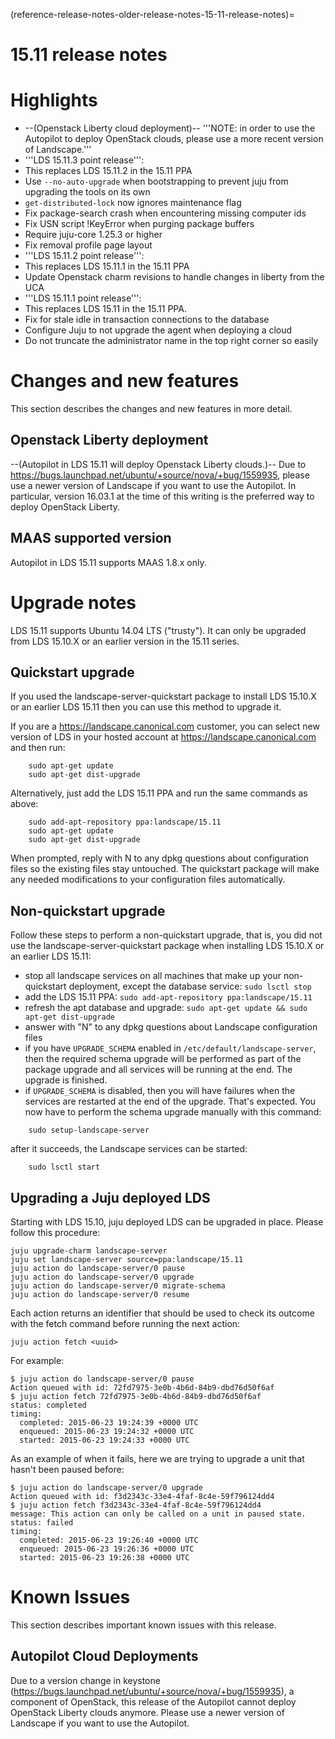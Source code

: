 (reference-release-notes-older-release-notes-15-11-release-notes)=
# 15.11 release notes

# Highlights
 * --(Openstack Liberty cloud deployment)-- '''NOTE: in order to use the Autopilot to deploy OpenStack clouds, please use a more recent version of Landscape.'''
 * '''LDS 15.11.3 point release''':
  * This replaces LDS 15.11.2 in the 15.11 PPA
  * Use `--no-auto-upgrade` when bootstrapping to prevent juju from upgrading the tools on its own
  * `get-distributed-lock` now ignores maintenance flag
  * Fix package-search crash when encountering missing computer ids
  * Fix USN script !KeyError when purging package buffers
  * Require juju-core 1.25.3 or higher
  * Fix removal profile page layout
 * '''LDS 15.11.2 point release''':
  * This replaces LDS 15.11.1 in the 15.11 PPA
  * Update Openstack charm revisions to handle changes in liberty from the UCA
 * '''LDS 15.11.1 point release''':
  * This replaces LDS 15.11 in the 15.11 PPA.
  * Fix for stale idle in transaction connections to the database
  * Configure Juju to not upgrade the agent when deploying a cloud
  * Do not truncate the administrator name in the top right corner so easily

# Changes and new features
This section describes the changes and new features in more detail.

## Openstack Liberty deployment
--(Autopilot in LDS 15.11 will deploy Openstack Liberty clouds.)-- Due to https://bugs.launchpad.net/ubuntu/+source/nova/+bug/1559935, please use a newer version of Landscape if you want to use the Autopilot. In particular, version 16.03.1 at the time of this writing is the preferred way to deploy OpenStack Liberty.

## MAAS supported version
Autopilot in LDS 15.11 supports MAAS 1.8.x only.

# Upgrade notes
LDS 15.11 supports Ubuntu 14.04 LTS ("trusty"). It can only be upgraded from LDS 15.10.X or an earlier version in the 15.11 series.

## Quickstart upgrade
If you used the landscape-server-quickstart package to install LDS 15.10.X or an earlier LDS 15.11 then you can use this method to upgrade it.

If you are a https://landscape.canonical.com customer, you can select new version of LDS in your hosted account at https://landscape.canonical.com and then run:
```text
    sudo apt-get update
    sudo apt-get dist-upgrade
```
Alternatively, just add the LDS 15.11 PPA and run the same commands as above:
```text
    sudo add-apt-repository ppa:landscape/15.11
    sudo apt-get update
    sudo apt-get dist-upgrade
```
When prompted, reply with N to any dpkg questions about configuration files so the existing files stay untouched. The quickstart package will make any needed modifications to your configuration files automatically. 

## Non-quickstart upgrade
Follow these steps to perform a non-quickstart upgrade, that is, you did not use the landscape-server-quickstart package when installing LDS 15.10.X or an earlier LDS 15.11:
 * stop all landscape services on all machines that make up your non-quickstart deployment, except the database service: `sudo lsctl stop`
 * add the LDS 15.11 PPA: `sudo add-apt-repository ppa:landscape/15.11`
 * refresh the apt database and upgrade: `sudo apt-get update && sudo apt-get dist-upgrade`
 * answer with "N" to any dpkg questions about Landscape configuration files
 * if you have `UPGRADE_SCHEMA` enabled in `/etc/default/landscape-server`, then the required schema upgrade will be performed as part of the package upgrade and all services will be running at the end. The upgrade is finished.
 * if `UPGRADE_SCHEMA` is disabled, then you will have failures when the services are restarted at the end of the upgrade. That's expected. You now have to perform the schema upgrade manually with this command: 
```text
    sudo setup-landscape-server
```
  after it succeeds, the Landscape services can be started: 
```text
    sudo lsctl start
```

## Upgrading a Juju deployed LDS

Starting with LDS 15.10, juju deployed LDS can be upgraded in place.  Please follow this procedure:

```text
juju upgrade-charm landscape-server
juju set landscape-server source=ppa:landscape/15.11
juju action do landscape-server/0 pause
juju action do landscape-server/0 upgrade
juju action do landscape-server/0 migrate-schema
juju action do landscape-server/0 resume
```

Each action returns an identifier that should be used to check its outcome with the fetch command before running the next action:

```text
juju action fetch <uuid>
```

For example:

```text
$ juju action do landscape-server/0 pause
Action queued with id: 72fd7975-3e0b-4b6d-84b9-dbd76d50f6af
$ juju action fetch 72fd7975-3e0b-4b6d-84b9-dbd76d50f6af
status: completed
timing:
  completed: 2015-06-23 19:24:39 +0000 UTC
  enqueued: 2015-06-23 19:24:32 +0000 UTC
  started: 2015-06-23 19:24:33 +0000 UTC
```

As an example of when it fails, here we are trying to upgrade a unit that hasn't been paused before:

```text
$ juju action do landscape-server/0 upgrade
Action queued with id: f3d2343c-33e4-4faf-8c4e-59f796124dd4
$ juju action fetch f3d2343c-33e4-4faf-8c4e-59f796124dd4
message: This action can only be called on a unit in paused state.
status: failed
timing:
  completed: 2015-06-23 19:26:40 +0000 UTC
  enqueued: 2015-06-23 19:26:36 +0000 UTC
  started: 2015-06-23 19:26:38 +0000 UTC
```

# Known Issues
This section describes important known issues with this release.

## Autopilot Cloud Deployments
Due to a version change in keystone (https://bugs.launchpad.net/ubuntu/+source/nova/+bug/1559935), a component of OpenStack, this release of the Autopilot cannot deploy OpenStack Liberty clouds anymore. Please use a newer version of Landscape if you want to use the Autopilot.

